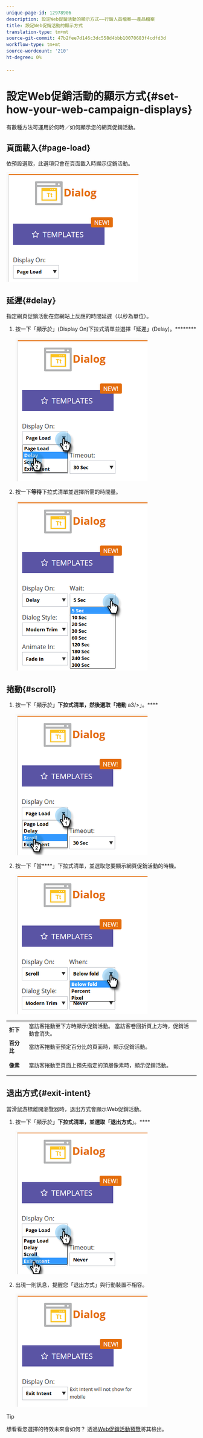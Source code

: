 ```yaml
---
unique-page-id: 12978906
description: 設定Web促銷活動的顯示方式——行銷人員檔案——產品檔案
title: 設定Web促銷活動的顯示方式
translation-type: tm+mt
source-git-commit: 47b2fee7d146c3dc558d4bbb10070683f4cdfd3d
workflow-type: tm+mt
source-wordcount: '210'
ht-degree: 0%

---
```



# 設定Web促銷活動的顯示方式{#set-how-your-web-campaign-displays}

有數種方法可運用於何時／如何顯示您的網頁促銷活動。

## 頁面載入{#page-load}

依預設選取，此選項只會在頁面載入時顯示促銷活動。

![](assets/pl1.png)

## 延遲{#delay}

指定網頁促銷活動在您網站上反應的時間延遲（以秒為單位）。

1. 按一下「顯示於」(Display On)下拉式清單並選擇「延遲」(Delay)。********

   ![](assets/d1.png)

1. 按一下&#x200B;**等待**&#x200B;下拉式清單並選擇所需的時間量。

   ![](assets/d2.png)

## 捲動{#scroll}

1. 按一下「顯示於&#x200B;**」下拉式清單，然後選取「捲動** a3/>」。****

   ![](assets/s1.png)

1. 按一下「當&#x200B;****」下拉式清單，並選取您要顯示網頁促銷活動的時機。

   ![](assets/s2.png)

<table> 
 <tbody> 
  <tr> 
   <td><strong>折下</strong></td> 
   <td>當訪客捲動至下方時顯示促銷活動。 當訪客卷回折頁上方時，促銷活動會消失。</td> 
  </tr> 
  <tr> 
   <td><strong>百分比</strong></td> 
   <td>當訪客捲動至預定百分比的頁面時，顯示促銷活動。</td> 
  </tr> 
  <tr> 
   <td><strong>像素</strong></td> 
   <td><p>當訪客捲動至頁面上預先指定的頂層像素時，顯示促銷活動。</p></td> 
  </tr> 
 </tbody> 
</table>

## 退出方式{#exit-intent}

當滑鼠游標離開瀏覽器時，退出方式會顯示Web促銷活動。

1. 按一下「顯示於&#x200B;**」下拉式清單，並選取「退出方式**」。****

   ![](assets/ei1.png)

1. 出現一則訊息，提醒您「退出方式」與行動裝置不相容。

   ![](assets/ei2.png)

>[!TIP]
>
>想看看您選擇的特效未來會如何？ 透過[Web促銷活動預覽](preview-and-test-a-web-campaign.md)將其檢出。


